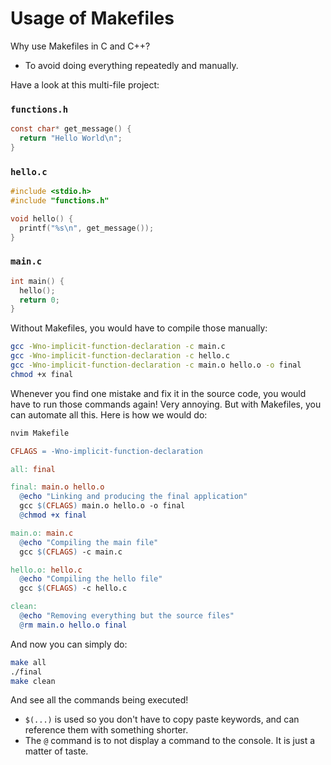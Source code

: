 # Usage of Makefiles

Why use Makefiles in C and C++?
- To avoid doing everything repeatedly and manually.

Have a look at this multi-file project:

### `functions.h`

```c
const char* get_message() {
  return "Hello World\n";
}
```

### `hello.c`

```c
#include <stdio.h>
#include "functions.h"

void hello() {
  printf("%s\n", get_message());
}
```

### `main.c`

```c
int main() {
  hello();
  return 0;
}
```

Without Makefiles, you would have to compile those manually:

```bash
gcc -Wno-implicit-function-declaration -c main.c 
gcc -Wno-implicit-function-declaration -c hello.c
gcc -Wno-implicit-function-declaration -c main.o hello.o -o final
chmod +x final
```

Whenever you find one mistake and fix it in the source code, you would have to run those commands again! Very annoying.
But with Makefiles, you can automate all this. Here is how we would do:

```bash
nvim Makefile
```

```makefile
CFLAGS = -Wno-implicit-function-declaration

all: final

final: main.o hello.o
  @echo "Linking and producing the final application"
  gcc $(CFLAGS) main.o hello.o -o final
  @chmod +x final

main.o: main.c
  @echo "Compiling the main file"
  gcc $(CFLAGS) -c main.c

hello.o: hello.c
  @echo "Compiling the hello file"
  gcc $(CFLAGS) -c hello.c

clean:
  @echo "Removing everything but the source files"
  @rm main.o hello.o final
```

And now you can simply do:

```bash
make all
./final
make clean
```

And see all the commands being executed!

- `$(...)` is used so you don't have to copy paste keywords, and can reference them with something shorter.
- The `@` command is to not display a command to the console. It is just a matter of taste.
